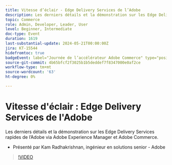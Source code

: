 ```yaml
---
title: Vitesse d’éclair - Edge Delivery Services de l’Adobe
description: Les derniers détails et la démonstration sur les Edge Delivery Services rapides de l’Adobe via Adobe Experience Manager et Adobe Commerce.
topic: Commerce
role: Admin, Developer, Leader, User
level: Beginner, Intermediate
doc-type: Event
duration: 1619
last-substantial-update: 2024-05-21T00:00:00Z
jira: KT-15544
hidefromtoc: true
badgeEvent: label="Journée de l’accélérateur Adobe Commerce" type="positive" url="https://experienceleague.adobe.com/en/docs/events/apac-commerce-recordings/2024/accelerator-day/overview.html"
source-git-commit: 4b65bfcf2f3025b1b5deddef7f8347000e0af2ce
workflow-type: tm+mt
source-wordcount: '63'
ht-degree: 0%

---
```



# Vitesse d&#39;éclair : Edge Delivery Services de l&#39;Adobe

Les derniers détails et la démonstration sur les Edge Delivery Services rapides de l’Adobe via Adobe Experience Manager et Adobe Commerce.

+ Présenté par Kam Radhakrishnan, ingénieur en solutions senior - Adobe

>[!VIDEO](https://video.tv.adobe.com/v/3429271/?learn=on)
